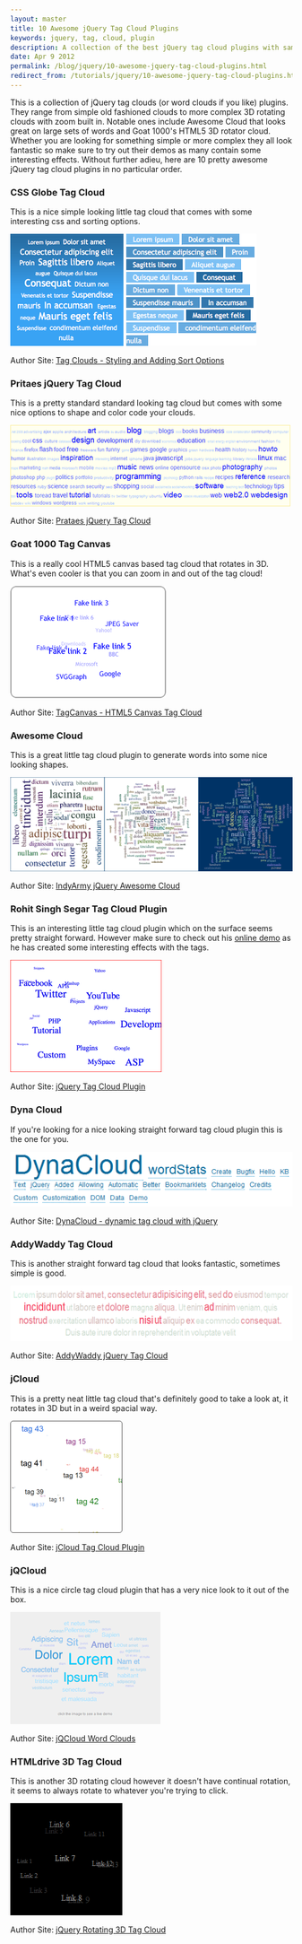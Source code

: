 ```yaml
---
layout: master
title: 10 Awesome jQuery Tag Cloud Plugins
keywords: jquery, tag, cloud, plugin
description: A collection of the best jQuery tag cloud plugins with sample images and demo and download links.
date: Apr 9 2012
permalink: /blog/jquery/10-awesome-jquery-tag-cloud-plugins.html
redirect_from: /tutorials/jquery/10-awesome-jquery-tag-cloud-plugins.html
---
```


This is a collection of jQuery tag clouds (or word clouds if you like) plugins.  They range from simple old fashioned clouds to more complex 3D rotating clouds with zoom built in.  Notable ones include Awesome Cloud that looks great on large sets of words and Goat 1000's HTML5 3D rotator cloud.  Whether you are looking for something simple or more complex they all look fantastic so make sure to try out their demos as many contain some interesting effects.  Without further adieu, here are 10 pretty awesome jQuery tag cloud plugins in no particular order.

### CSS Globe Tag Cloud

This is a nice simple looking little tag cloud that comes with some interesting css and sorting options.

![cssglobe](/img/cssglobe.png)

Author Site: [Tag Clouds - Styling and Adding Sort Options](http://cssglobe.com/post/4581/tag-clouds-styling-and-adding-sort-options)

### Pritaes jQuery Tag Cloud

This is a pretty standard standard looking tag cloud but comes with some nice options to shape and color code your clouds.

![pritaes](/img/pritaes.png)

Author Site: [Prataes jQuery Tag Cloud](http://www.pritaeas.net/public/jquery/jquery.tagcloud.0.5.0/index.html)

### Goat 1000 Tag Canvas

This is a really cool HTML5 canvas based tag cloud that rotates in 3D.  What's even cooler is that you can zoom in and out of the tag cloud!

![tagcanvas](/img/tagcanvas.png)

Author Site: [TagCanvas - HTML5 Canvas Tag Cloud](http://www.goat1000.com/tagcanvas.php)

### Awesome Cloud

This is a great little tag cloud plugin to generate words into some nice looking shapes.

![awesomecloud](/img/awesomecloud.png)

Author Site: [IndyArmy jQuery Awesome Cloud](http://indyarmy.com/awesomeCloud)

### Rohit Singh Segar Tag Cloud Plugin

This is an interesting little tag cloud plugin which on the surface seems pretty straight forward.  However make sure to check out his [online demo](http://rohitsengar.cueblocks.net/tag-cloud/) as he has created some interesting effects with the tags.

![rohit](/img/rohit.png)

Author Site: [jQuery Tag Cloud Plugin](http://rohitsengar.cueblocks.net/jquery-tag-cloud-plugin/)

### Dyna Cloud

If you're looking for a nice looking straight forward tag cloud plugin this is the one for you.

![dynacloud](/img/dynacloud.png)

Author Site: [DynaCloud - dynamic tag cloud with jQuery](http://johannburkard.de/blog/programming/javascript/dynacloud-a-dynamic-javascript-tag-keyword-cloud-with-jquery.html)

### AddyWaddy Tag Cloud

This is another straight forward tag cloud that looks fantastic, sometimes simple is good.

![addywaddy](/img/addywaddy.png)

Author Site: [AddyWaddy jQuery Tag Cloud](http://addywaddy.github.com/jquery.tagcloud.js/)

### jCloud

This is a pretty neat little tag cloud that's definitely good to take a look at, it rotates in 3D but in a weird spacial way.

![jcloud](/img/jcloud.png)

Author Site: [jCloud Tag Cloud Plugin](http://codepress.ru/jquery/jcloud/)

### jQCloud

This is a nice circle tag cloud plugin that has a very nice look to it out of the box.

![jqcloud](/img/jqcloud.png)

Author Site: [jQCloud Word Clouds](http://primegap.net/2011/03/04/jqcloud-a-jquery-plugin-to-build-neat-word-clouds/)

### HTMLdrive 3D Tag Cloud

This is another 3D rotating cloud however it doesn't have continual rotation, it seems to always rotate to whatever you're trying to click.

![htmldrive](/img/htmldrive.png)

Author Site: [jQuery Rotating 3D Tag Cloud](http://www.htmldrive.net/items/show/412/jquery-rotating-3d-tag-cloud)